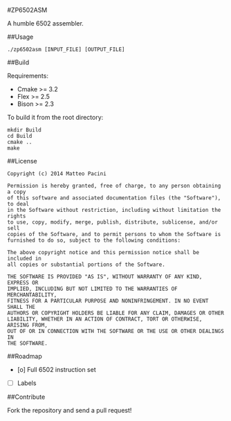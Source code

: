 #ZP6502ASM

A humble 6502 assembler.

##Usage

    ./zp6502asm [INPUT_FILE] [OUTPUT_FILE]

##Build

Requirements:

- Cmake >= 3.2
- Flex >= 2.5
- Bison >= 2.3

To build it from the root directory:

    mkdir Build
	cd Build
	cmake ..
	make

##License

    Copyright (c) 2014 Matteo Pacini
    
    Permission is hereby granted, free of charge, to any person obtaining a copy
    of this software and associated documentation files (the "Software"), to deal
    in the Software without restriction, including without limitation the rights
    to use, copy, modify, merge, publish, distribute, sublicense, and/or sell
    copies of the Software, and to permit persons to whom the Software is
    furnished to do so, subject to the following conditions:
    
    The above copyright notice and this permission notice shall be included in
    all copies or substantial portions of the Software.
    
    THE SOFTWARE IS PROVIDED "AS IS", WITHOUT WARRANTY OF ANY KIND, EXPRESS OR
    IMPLIED, INCLUDING BUT NOT LIMITED TO THE WARRANTIES OF MERCHANTABILITY,
    FITNESS FOR A PARTICULAR PURPOSE AND NONINFRINGEMENT. IN NO EVENT SHALL THE
    AUTHORS OR COPYRIGHT HOLDERS BE LIABLE FOR ANY CLAIM, DAMAGES OR OTHER
    LIABILITY, WHETHER IN AN ACTION OF CONTRACT, TORT OR OTHERWISE, ARISING FROM,
    OUT OF OR IN CONNECTION WITH THE SOFTWARE OR THE USE OR OTHER DEALINGS IN
    THE SOFTWARE.


##Roadmap

- [o] Full 6502 instruction set 
- [ ] Labels

##Contribute

Fork the repository and send a pull request!